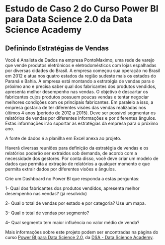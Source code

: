 # Estudo de Caso 2 do Curso Power BI para Data Science 2.0 da Data Science Academy

## Definindo Estratégias de Vendas

Você é Analista de Dados na empresa PontoMaximo, uma rede de varejo que vende produtos eletrônicos e eletrodomésticos com lojas espalhadas por diversas cidades do Brasil. A empresa começou sua operação no Brasil em 2012 e atua nos quatro estados da região sudeste mais os estados do Paraná e Bahia. A empresa está montando a estratégia de vendas para o próximo ano e precisa saber qual dos fabricantes dos produtos vendidos, apresenta melhor desempenho nas vendas. O objetivo é descartar os fabricantes cujos produtos possuem poucas vendas e tentar negociar melhores condições com os principais fabricantes. Em paralelo a isso, a empresa gostaria de ter diferentes visões das vendas realizadas nos últimos 4 anos (período de 2012 a 2015). Deve ser possível segmentar os relatórios de vendas por diferentes informações e por diferentes ângulos. Estas informações irão suportar as estratégias da empresa para o próximo ano.

A fonte de dados é a planilha em Excel anexa ao projeto. 

Haverá diversas reuniões para definição da estratégia de vendas e os relatórios poderão ser extraídos sob demanda, de acordo com a necessidade dos gestores. Por conta disso, você deve criar um modelo de dados que permita a extração de relatórios a qualquer momento e que permita extrair dados por diferentes visões e ângulos.

Crie um Dashboard no Power BI que responda a estas perguntas:

1- Qual dos fabricantes dos produtos vendidos, apresenta melhor desempenho nas vendas? (já resolvido)

2- Qual o total de vendas por estado e por categoria? Use um mapa.

3- Qual o total de vendas por segmento? 

4- Qual segmento tem maior influência no valor médio de venda? 

Mais informações sobre este projeto podem ser encontradas na página do curso [Power BI para Data Science 2.0](https://www.datascienceacademy.com.br/course/microsoft-power-bi-para-data-science), da [DSA - Data Science Academy](https://www.datascienceacademy.com.br).
